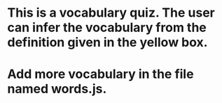# This is a vocabulary quiz. The user can infer the vocabulary from the definition given in the yellow box.

# Add more vocabulary in the file named words.js.